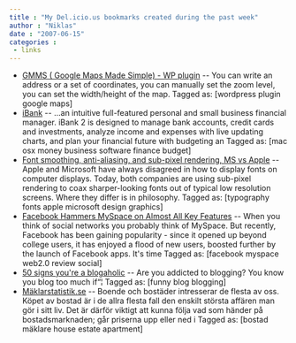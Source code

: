 ```yaml
---
title : "My Del.icio.us bookmarks created during the past week"
author : "Niklas"
date : "2007-06-15"
categories : 
 - links
---
```


- [GMMS ( Google Maps Made Simple) - WP plugin](http://stuff.nekhbet.ro/2007/06/12/gmms-google-maps-made-simple-wp-plugin.html "http://stuff.nekhbet.ro/2007/06/12/gmms-google-maps-made-simple-wp-plugin.html") -- You can write an address or a set of coordinates, you can manually set the zoom level, you can set the width/height of the map. Tagged as: \[wordpress plugin google maps\]
- [iBank](http://www.iggsoftware.com/ibank/ "http://www.iggsoftware.com/ibank/") -- ...an intuitive full-featured personal and small business financial manager. iBank 2 is designed to manage bank accounts, credit cards and investments, analyze income and expenses with live updating charts, and plan your financial future with budgeting an Tagged as: \[mac osx money business software finance budget\]
- [Font smoothing, anti-aliasing, and sub-pixel rendering, MS vs Apple](http://www.joelonsoftware.com/items/2007/06/12.html "http://www.joelonsoftware.com/items/2007/06/12.html") -- Apple and Microsoft have always disagreed in how to display fonts on computer displays. Today, both companies are using sub-pixel rendering to coax sharper-looking fonts out of typical low resolution screens. Where they differ is in philosophy. Tagged as: \[typography fonts apple microsoft design graphics\]
- [Facebook Hammers MySpace on Almost All Key Features](http://mashable.com/2007/06/10/facebook-hammers-myspace-on-almost-all-key-features/ "http://mashable.com/2007/06/10/facebook-hammers-myspace-on-almost-all-key-features/") -- When you think of social networks you probably think of MySpace. But recently, Facebook has been gaining popularity - since it opened up beyond college users, it has enjoyed a flood of new users, boosted further by the launch of Facebook apps. It's time Tagged as: \[facebook myspace web2.0 review social\]
- [50 signs you're a blogaholic](http://jonathandeamer.com/2007/06/10/50-signs-you-blog-too-much "http://jonathandeamer.com/2007/06/10/50-signs-you-blog-too-much") -- Are you addicted to blogging? You know you blog too much if“¦ Tagged as: \[funny blog blogging\]
- [Mäklarstatistik.se](http://www.maklarstatistik.se/ "http://www.maklarstatistik.se/") -- Boende och bostäder intresserar de flesta av oss. Köpet av bostad är i de allra flesta fall den enskilt största affären man gör i sitt liv. Det är därför viktigt att kunna följa vad som händer på bostadsmarknaden; går priserna upp eller ned i Tagged as: \[bostad mäklare house estate apartment\]
